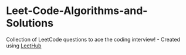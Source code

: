 # Leet-Code-Algorithms-and-Solutions
Collection of LeetCode questions to ace the coding interview! - Created using [LeetHub](https://github.com/QasimWani/LeetHub)
